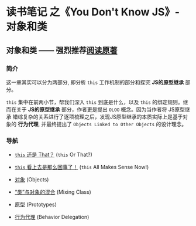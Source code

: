 # 读书笔记 之《You Don't Know JS》- 对象和类

## 对象和类 —— 强烈推荐[阅读原著](https://github.com/getify/You-Dont-Know-JS/blob/2nd-ed/objects-classes/README.md)

### 简介
这一章其实可以分为两部分, 即分析 `this` 工作机制的部分和探究 **JS的原型继承** 部分。

`this` 集中在前两小节，帮我们深入 `this` 到底是什么，以及 `this` 的绑定规则。继而在关于 **JS的原型继承** 部分，作者更是提出 `OLOO` 概念。因为当作者将 JS原型继承 错综复杂的关系进行了逐项梳理之后，发现JS原型继承的本质实际上是基于对象的 **行为代理**, 并最终提出了 `Objects Linked to Other Objects` 的设计理念。

### 导航
- [`this` 还是 That？](/objects%20%26%20classes/this%20or%20That.md) (`this` Or That?)

- [`this` 看上去是那么回事了！](/objects%20%26%20classes/this%20Makes%20Sense.md) (`this` All Makes Sense Now!)

- [对象](/objects%20%26%20classes/Objects.md) (Objects)

- [“类”与对象的混合](/objects%20%26%20classes/Mixing%20Class.md) (Mixing Class)

- [原型](/objects%20%26%20classes/Prototypes.md) (Prototypes)

- [行为代理](/objects%20%26%20classes/Behavior%20Delegation.md) (Behavior Delegation)